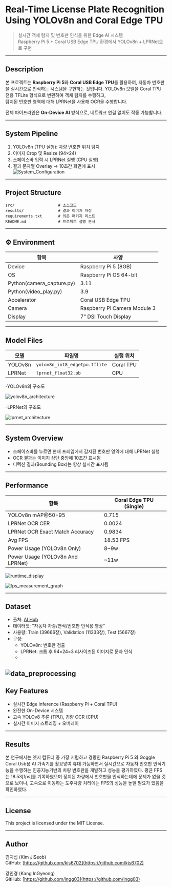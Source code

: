 # Real-Time License Plate Recognition Using YOLOv8n and Coral Edge TPU

> 실시간 객체 탐지 및 번호판 인식을 위한 Edge AI 시스템  
> Raspberry Pi 5 + Coral USB Edge TPU 환경에서 YOLOv8n + LPRNet으로 구현  

---

## Description

본 프로젝트는 **Raspberry Pi 5**와 **Coral USB Edge TPU**를 활용하여, 자동차 번호판을 실시간으로 인식하는 시스템을 구현하는 것입니다.
YOLOv8n 모델을 Coral TPU 전용 TFLite 형식으로 변환하여 객체 탐지를 수행하고,  
탐지된 번호판 영역에 대해 LPRNet을 사용해 OCR을 수행합니다.  

전체 파이프라인은 **On-Device AI** 방식으로, 네트워크 연결 없이도 작동 가능합니다.

---

## System Pipeline

1. YOLOv8n (TPU 실행): 차량 번호판 위치 탐지  
2. 이미지 Crop 및 Resize (94×24)  
3. 스페이스바 입력 시 LPRNet 실행 (CPU 실행)  
4. 결과 문자열 Overlay → 10초간 화면에 표시  
![System_Configuration](./results/System_Configuration.png)
---

## Project Structure

```
src/                   # 소스코드
results/               # 결과 이미지 저장
requirements.txt       # 의존 패키지 리스트
README.md              # 프로젝트 설명 문서
```

---

## ⚙️ Environment

| 항목          | 사양 |
|---------------|------|
| Device        | Raspberry Pi 5 (8GB) |
| OS            | Raspberry Pi OS 64-bit |
| Python(camera_capture.py)        | 3.11 |
| Python(video_play.py)        | 3.9 |
| Accelerator   | Coral USB Edge TPU |
| Camera        | Raspberry Pi Camera Module 3 |
| Display       | 7” DSI Touch Display|

---

## Model Files

| 모델      | 파일명                        | 실행 위치 |
|-----------|-------------------------------|-----------|
| YOLOv8n   | `yolov8n_int8_edgetpu.tflite` | Coral TPU |
| LPRNet    | `lprnet_float32.pb`       | CPU       |

-YOLOv8n의 구조도

![yolov8n_architecture](./results/yolov8n_architecture.png)

-LPRNet의 구조도

![lprnet_architecture](./results/lprnet_architecture.png)

---

## System Overview

- 스페이스바를 누르면 현재 프레임에서 감지된 번호판 영역에 대해 LPRNet 실행
- OCR 결과는 이미지 상단 중앙에 10초간 표시됨
- 디텍션 결과(Bounding Box)는 항상 실시간 표시됨

---

## Performance

| 항목                | Coral Edge TPU (Single) |
|---------------------|--------------------------|
| YOLOv8n mAP@50-95   | 0.715                    |
| LPRNet OCR CER |  0.0024  |
| LPRNet OCR Exact Match Accuracy |  0.9834  |
| Avg FPS       | 18.53 FPS                 |
| Power Usage (YOLOv8n Only) | 8~9w |
| Power Usage (YOLOv8n And LPRNet) | ~11w|

![runtime_display](./results/runtime_display.png)

![fps_measurement_graph](./results/fps_measurement_graph.png)

---

## Dataset

- 출처: [AI Hub](https://aihub.or.kr)  
- 데이터셋: "자동차 차종/연식/번호판 인식용 영상"  
- 사용량: Train (39666장), Validation (11333장), Test (5667장)  
- 구성:  
  - YOLOv8n: 번호판 검출  
  - LPRNet: 크롭 후 94×24×3 리사이즈된 이미지로 문자 인식
  - 
![data_preprocessing](./results/data_preprocessing.png)
---

## Key Features

- 실시간 Edge Inference (Raspberry Pi + Coral TPU)
- 완전한 On-Device 시스템
- 고속 YOLOv8 추론 (TPU), 경량 OCR (CPU)
- 실시간 이미지 스트리밍 + 오버레이

---
## Results

본 연구에서는 엣지 컴퓨터 중 가장 저렴하고 경량인 Raspberry Pi 5 와 Goggle Coral Usb용 AI 가속기를 활요앟여 휴대 가능하면서 실시간으로 자동차 번호판 인식기능을 수행하는 인공지능기반의 차량 번호판을 개발하고 성능을 평가하였다.
평균 FPS 는 18.53[fps]를 기록하였으며 정지된 차량에서 번호판을 인식하는데에 문제가 없을 것으로 보이나, 고속으로 이동하는 도주차량 처리에는 FPS의 성능을 높일 필요가 있음을 확인하였다.

---

## License

This project is licensed under the MIT License.

---

## Author

김지섭 (Kim JiSeob)  
GitHub: [https://github.com/kjs6702](https://github.com/kjs6702)

강인경 (Kang InGyeong)  
GitHub: [https://github.com/ingg03](https://github.com/ingg03)
